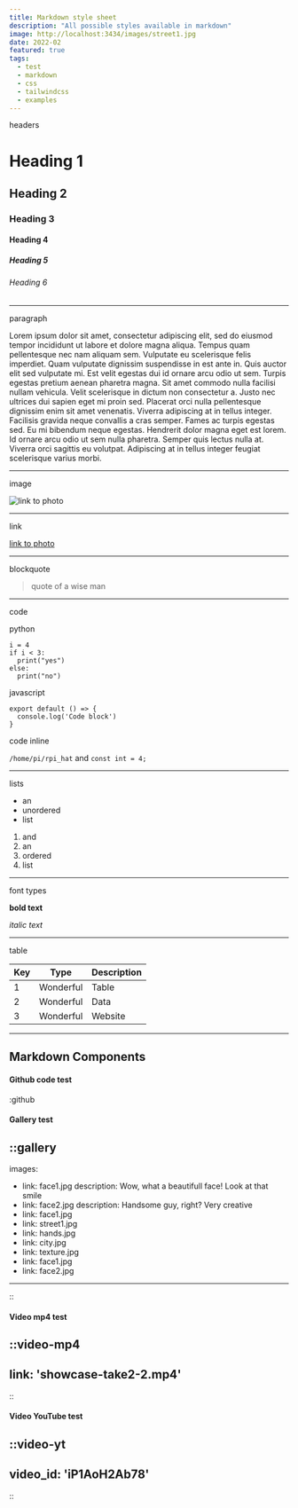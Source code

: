 ```yaml
---
title: Markdown style sheet
description: "All possible styles available in markdown"
image: http://localhost:3434/images/street1.jpg
date: 2022-02
featured: true
tags:
  - test
  - markdown
  - css
  - tailwindcss
  - examples
---
```


headers
# Heading 1
## Heading 2
### Heading 3
#### Heading 4
##### Heading 5
###### Heading 6

---

paragraph

Lorem ipsum dolor sit amet, consectetur adipiscing elit, sed do eiusmod tempor incididunt ut labore et dolore magna aliqua. Tempus quam pellentesque nec nam aliquam sem. Vulputate eu scelerisque felis imperdiet. Quam vulputate dignissim suspendisse in est ante in. Quis auctor elit sed vulputate mi. Est velit egestas dui id ornare arcu odio ut sem. Turpis egestas pretium aenean pharetra magna. Sit amet commodo nulla facilisi nullam vehicula. Velit scelerisque in dictum non consectetur a. Justo nec ultrices dui sapien eget mi proin sed. Placerat orci nulla pellentesque dignissim enim sit amet venenatis. Viverra adipiscing at in tellus integer. Facilisis gravida neque convallis a cras semper. Fames ac turpis egestas sed. Eu mi bibendum neque egestas. Hendrerit dolor magna eget est lorem. Id ornare arcu odio ut sem nulla pharetra. Semper quis lectus nulla at. Viverra orci sagittis eu volutpat. Adipiscing at in tellus integer feugiat scelerisque varius morbi.

---

image

![link to photo](http://localhost:3434/images/hands.jpg)

---

link

[link to photo](http://localhost:3434/images/hands.jpg)

---

blockquote

> quote of a wise man

---

code

python
```python[file.py]{4-6,7} meta-info=val
i = 4
if i < 3:
  print("yes")
else:
  print("no")
```

javascript
```javascript[file.js]{4-6,7} meta-info=val
export default () => {
  console.log('Code block')
}
```

code inline

`/home/pi/rpi_hat` and `const int = 4;`

---

lists

- an
- unordered
- list

1. and
2. an
3. ordered
4. list

---

font types

**bold text**

_italic text_

---

table


| Key   | Type      | Description   |
|-------|-----------|---------------|
| 1     | Wonderful | Table         |
| 2     | Wonderful | Data          |
| 3     | Wonderful | Website       |


---

## Markdown Components

#### Github code test
:github

#### Gallery test

::gallery
---
images:
  - link: face1.jpg
    description: Wow, what a beautifull face! Look at that smile
  - link: face2.jpg
    description: Handsome guy, right? Very creative
  - link: face1.jpg
  - link: street1.jpg
  - link: hands.jpg
  - link: city.jpg
  - link: texture.jpg
  - link: face1.jpg
  - link: face2.jpg
---
::

#### Video mp4 test

::video-mp4
---
link: 'showcase-take2-2.mp4'
---
::

#### Video YouTube test

::video-yt
---
video_id: 'iP1AoH2Ab78'
---
::

